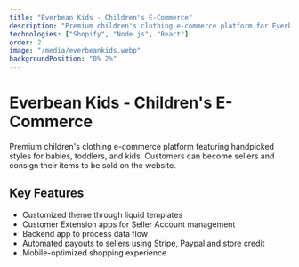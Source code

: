 ```yaml
---
title: "Everbean Kids - Children's E-Commerce"
description: "Premium children's clothing e-commerce platform for Everbean Kids. Features age-based shopping, size recommendations, wishlist functionality, and family-friendly checkout process."
technologies: ["Shopify", "Node.js", "React"]
order: 2
image: "/media/everbeankids.webp"
backgroundPosition: "0% 2%"
---
```


# Everbean Kids - Children's E-Commerce

Premium children's clothing e-commerce platform featuring handpicked styles for babies, toddlers, and kids. Customers can become sellers and consign their items to be sold on the website.

## Key Features

- Customized theme through liquid templates
- Customer Extension apps for Seller Account management
- Backend app to process data flow
- Automated payouts to sellers using Stripe, Paypal and store credit
- Mobile-optimized shopping experience
